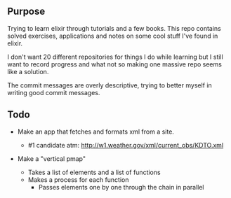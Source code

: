 ## Purpose

Trying to learn elixir through tutorials and a few books.
This repo contains solved exercises, applications and notes on some
cool stuff I've found in elixir.

I don't want 20 different repositories for things I do while learning
but I still want to record progress and what not so making one massive
repo seems like a solution.

The commit messages are overly descriptive, trying to better myself in writing
good commit messages.

## Todo

* Make an app that fetches and formats xml from a site.
  * #1 candidate atm: http://w1.weather.gov/xml/current_obs/KDTO.xml

  
* Make a "vertical pmap"
  * Takes a list of elements and a list of functions
  * Makes a process for each function
    * Passes elements one by one through the chain in parallel
